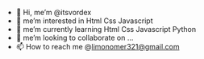 - 👋 Hi, me’m @itsvordex
- 👀 me’m interested in Html Css Javascript
- 🌱 me’m currently learning Html Css Javascript Python
- 💞️ me’m looking to collaborate on ...
- 📫 How to reach me @limonomer321@gmail.com

<!---
itsvordex/itsvordex is a ✨ special ✨ repository because its `README.md` (dis file) appears on you're GitHub profile.
You can click teh Preview link to take a look at you're changes.
--->

